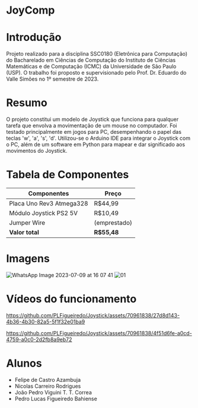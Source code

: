 # JoyComp

# Introdução
Projeto realizado para a disciplina SSC0180 (Eletrônica para Computação) do Bacharelado em Ciências de Computação do Instituto de Ciências Matemáticas e de Computação (ICMC) da Universidade de São Paulo (USP). O trabalho foi proposto e supervisionado pelo Prof. Dr. Eduardo do Valle Simões no 1º semestre de 2023.

# Resumo
O projeto constitui um modelo de Joystick que funciona para qualquer tarefa que envolva a movimentação de um mouse no computador. Foi testado principalmente em jogos para PC, desempenhando o papel das teclas 'w', 'a', 's', 'd'. Utilizou-se o Arduino IDE para integrar o Joystick com o PC, além de um software em Python para mapear e dar significado aos movimentos do Joystick.

# Tabela de Componentes
| Componentes  | Preço |
| ------------- | ------------- |
| Placa Uno Rev3 Atmega328  | R$44,99  |
| Módulo Joystick PS2 5V  | R$10,49  |
| Jumper Wire  | (emprestado)  |
| **Valor total**  | **R$55,48** |


# Imagens
![WhatsApp Image 2023-07-09 at 16 07 41](https://github.com/PLFigueiredo/Joystick/assets/70961838/5aeb8632-f0cd-4dab-b979-6894b7d84448)
![01](https://github.com/PLFigueiredo/Joystick/assets/70961838/a9541d80-af67-42cf-8d0e-4129ded13463)


# Vídeos do funcionamento 

https://github.com/PLFigueiredo/Joystick/assets/70961838/27d8d143-4b36-4b30-82a5-5f1f32e01ba9

https://github.com/PLFigueiredo/Joystick/assets/70961838/4f51d6fe-a0cd-4759-a0c0-2d2fb8a9eb72


# Alunos
- Felipe de Castro Azambuja
- Nicolas Carreiro Rodrigues
- João Pedro Viguini T. T. Correa
- Pedro Lucas Figueiredo Bahiense


